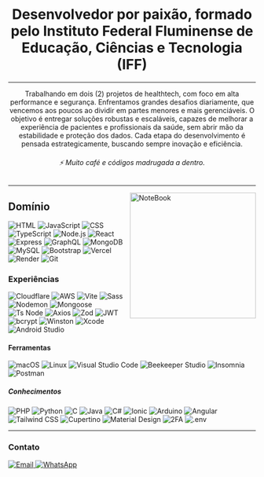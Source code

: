 <h1 align="center">
  Desenvolvedor por paixão, formado pelo Instituto Federal Fluminense de Educação, Ciências e Tecnologia (IFF)
</h1>

---

<p align="center">
Trabalhando em dois (2) projetos de healthtech, com foco em alta performance e segurança. Enfrentamos grandes desafios diariamente, que vencemos aos poucos ao dividir em partes menores e mais gerenciáveis. O objetivo é entregar soluções robustas e escaláveis, capazes de melhorar a experiência de pacientes e profissionais da saúde, sem abrir mão da estabilidade e proteção dos dados. Cada etapa do desenvolvimento é pensada estrategicamente, buscando sempre inovação e eficiência.
</p>

<h6 align="center">
⚡ Muito café e códigos madrugada a dentro.
</h6>

---

<img src="https://raw.githubusercontent.com/MicaelliMedeiros/micaellimedeiros/master/image/computer-illustration.png" min-width="256px" max-width="256px" width="256px" align="right" alt="NoteBook">

## Domínio
![HTML](https://img.shields.io/badge/--E34F26?style=flat&logo=html5&logoColor=ffffff)
![JavaScript](https://img.shields.io/badge/--F7DF1E?style=flat&logo=javascript&logoColor=000000)
![CSS](https://img.shields.io/badge/--1572B6?style=flat&logo=css&logoColor=ffffff)
![TypeScript](https://img.shields.io/badge/--3178C6?style=flat&logo=typescript&logoColor=ffffff)
![Node.js](https://img.shields.io/badge/--339933?style=flat&logo=node.js&logoColor=ffffff)
![React](https://img.shields.io/badge/--61DAFB?style=flat&logo=react&logoColor=000000)
![Express](https://img.shields.io/badge/--fbfbfb?style=flat&logo=express&logoColor=000000)
![GraphQL](https://img.shields.io/badge/--E10098?style=flat&logo=graphql&logoColor=ffffff)
![MongoDB](https://img.shields.io/badge/--47A248?style=flat&logo=mongodb&logoColor=ffffff)
![MySQL](https://img.shields.io/badge/--ffffff?style=flat&logo=mysql&logoColor=126790)
![Bootstrap](https://img.shields.io/badge/--7952B3?style=flat&logo=bootstrap&logoColor=ffffff)
![Vercel](https://img.shields.io/badge/--ffffff?style=flat&logo=vercel&logoColor=000000)
![Render](https://img.shields.io/badge/--52ddb5?style=flat&logo=render&logoColor=000000)
![Git](https://img.shields.io/badge/--F05032?style=flat&logo=git&logoColor=ffffff)


### Experiências
![Cloudflare](https://img.shields.io/badge/--F38020?style=flat&logo=cloudflare&logoColor=ffffff)
![AWS](https://img.shields.io/badge/-aws-232F3E?style=flat&logo=amazonaws&logoColor=FF9900)
![Vite](https://img.shields.io/badge/--646CFF?style=flat&logo=vite&logoColor=ffffff)
![Sass](https://img.shields.io/badge/--CC6699?style=flat&logo=sass&logoColor=ffffff)
![Nodemon](https://img.shields.io/badge/--76D04B?style=flat&logo=nodemon&logoColor=000000)
![Mongoose](https://img.shields.io/badge/--880000?style=flat&logo=mongoose&logoColor=ffffff)
![Ts Node](https://img.shields.io/badge/--ffffff?style=flat&logo=tsnode&logoColor=2c68aa)
![Axios](https://img.shields.io/badge/--5A29E4?style=flat&logo=axios&logoColor=ffffff)
![Zod](https://img.shields.io/badge/--3E52B5?style=flat&logo=Zod&logoColor=ffffff)
![JWT](https://img.shields.io/badge/--000000?style=flat&logo=jsonwebtokens&logoColor=ffffff)
![bcrypt](https://img.shields.io/badge/--121212?style=flat&logo=buffer&logoColor=ffffff)
![Winston](https://img.shields.io/badge/-W-ffffff?style=flat&logo=winston&logoColor=000000)
![Xcode](https://img.shields.io/badge/--0078D4?style=flat&logo=xcode&logoColor=ffffff)
![Android Studio](https://img.shields.io/badge/--3DDC84?style=flat&logo=androidstudio&logoColor=ffffff)

#### Ferramentas
![macOS](https://img.shields.io/badge/-macOS-000000?style=flat&logo=macos&logoColor=ffffff)
![Linux](https://img.shields.io/badge/-Linux-FCC624?style=flat&logo=linux&logoColor=000000)
![Visual Studio Code](https://img.shields.io/badge/-VS_Code-007ACC?style=flat&logo=https://code.visualstudio.com/assets/images/code-stable-white.png)
![Beekeeper Studio](https://img.shields.io/badge/-Beekeeper-FFB100?style=flat&logo=beekeeper&logoColor=000000)
![Insomnia](https://img.shields.io/badge/--4000BF?style=flat&logo=insomnia&logoColor=ffffff)
![Postman](https://img.shields.io/badge/--FF6C37?style=flat&logo=postman&logoColor=ffffff)


##### Conhecimentos
![PHP](https://img.shields.io/badge/--777BB4?style=flat&logo=php&logoColor=ffffff)
![Python](https://img.shields.io/badge/--3776AB?style=flat&logo=python&logoColor=ffffff)
![C](https://img.shields.io/badge/--A8B9CC?style=flat&logo=c&logoColor=ffffff)
![Java](https://img.shields.io/badge/-Java-ffffff?style=flat&logo=java&logoColor=ec282e)
![C#](https://img.shields.io/badge/-C%23-6d297f?style=flat&logo=csharp&logoColor=ffffff)
![Ionic](https://img.shields.io/badge/--3880FF?style=flat&logo=ionic&logoColor=ffffff)
![Arduino](https://img.shields.io/badge/--00979D?style=flat&logo=arduino&logoColor=ffffff)
![Angular](https://img.shields.io/badge/--E23237?style=flat&logo=angular&logoColor=ffffff)
![Tailwind CSS](https://img.shields.io/badge/--ffffff?style=flat&logo=tailwindcss&logoColor=40bff8)
![Cupertino](https://img.shields.io/badge/-Cupertino-000000?style=flat&logo=apple&logoColor=ffffff)
![Material Design](https://img.shields.io/badge/-Material_Design-757575?style=flat&logo=material-design&logoColor=ffffff)
![2FA](https://img.shields.io/badge/--000000?style=flat&logo=keycloak&logoColor=ffffff)
![.env](https://img.shields.io/badge/--000000?style=flat&logo=.env&logoColor=ffffff)


---

### Contato

<p align="left">
  <a href="mailto:kaioodutra@email.com" target="_blank">
    <img alt="Email" src="https://img.shields.io/badge/-Email-D14836?style=flat&logo=gmail&logoColor=white">
  </a>
  <a href="https://api.whatsapp.com/send?phone=5522998662532" target="_blank">
    <img alt="WhatsApp" src="https://img.shields.io/badge/-WhatsApp-25D366?style=flat&logo=whatsapp&logoColor=white">
  </a>
</p>
